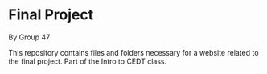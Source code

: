 # Final Project

By Group 47

This repository contains files and folders necessary for a website related to the final project.
Part of the Intro to CEDT class.
